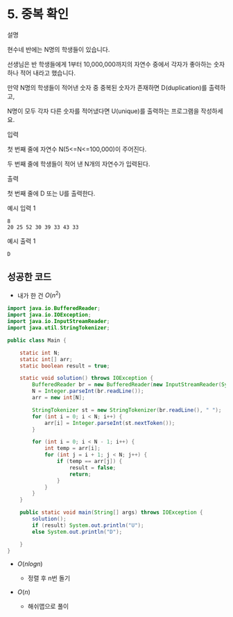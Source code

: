 # 5. 중복 확인

설명

현수네 반에는 N명의 학생들이 있습니다.

선생님은 반 학생들에게 1부터 10,000,000까지의 자연수 중에서 각자가 좋아하는 숫자 하나 적어 내라고 했습니다.

만약 N명의 학생들이 적어낸 숫자 중 중복된 숫자가 존재하면 D(duplication)를 출력하고,

N명이 모두 각자 다른 숫자를 적어냈다면 U(unique)를 출력하는 프로그램을 작성하세요.



입력

첫 번째 줄에 자연수 N(5<=N<=100,000)이 주어진다.

두 번째 줄에 학생들이 적어 낸 N개의 자연수가 입력된다.



출력

첫 번째 줄에 D 또는 U를 출력한다.



예시 입력 1 

```
8
20 25 52 30 39 33 43 33
```

예시 출력 1

```
D
```



## 성공한 코드

* 내가 한 건 $O(n^2)$

~~~java
import java.io.BufferedReader;
import java.io.IOException;
import java.io.InputStreamReader;
import java.util.StringTokenizer;

public class Main {

    static int N;
    static int[] arr;
    static boolean result = true;

    static void solution() throws IOException {
        BufferedReader br = new BufferedReader(new InputStreamReader(System.in));
        N = Integer.parseInt(br.readLine());
        arr = new int[N];

        StringTokenizer st = new StringTokenizer(br.readLine(), " ");
        for (int i = 0; i < N; i++) {
            arr[i] = Integer.parseInt(st.nextToken());
        }

        for (int i = 0; i < N - 1; i++) {
            int temp = arr[i];
            for (int j = i + 1; j < N; j++) {
                if (temp == arr[j]) {
                    result = false;
                    return;
                }
            }
        }
    }

    public static void main(String[] args) throws IOException {
        solution();
        if (result) System.out.println("U");
        else System.out.println("D");

    }
}
~~~



* $O(nlogn)$

  * 정렬 후 n번 돌기

  
  

* $O(n)$

  * 해쉬맵으로 풀이